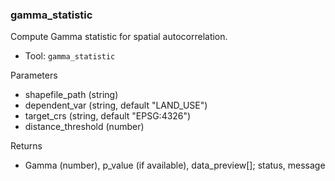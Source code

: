 ### gamma_statistic

Compute Gamma statistic for spatial autocorrelation.

- Tool: `gamma_statistic`

Parameters

- shapefile_path (string)
- dependent_var (string, default "LAND_USE")
- target_crs (string, default "EPSG:4326")
- distance_threshold (number)

Returns

- Gamma (number), p_value (if available), data_preview[]; status, message
